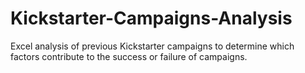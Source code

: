 # Kickstarter-Campaigns-Analysis
Excel analysis of previous Kickstarter campaigns to determine which factors contribute to the success or failure of campaigns.
